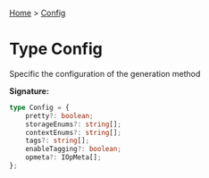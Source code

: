 [Home](../index.md) &gt; [Config](./config.md)

# Type Config

Specific the configuration of the generation method

<b>Signature:</b>

```typescript
type Config = {
    pretty?: boolean;
    storageEnums?: string[];
    contextEnums?: string[];
    tags?: string[];
    enableTagging?: boolean;
    opmeta?: IOpMeta[];
};
```

